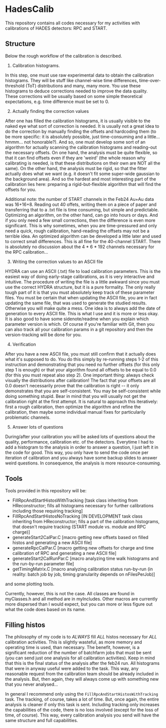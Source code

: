 # HadesCalib

This repository contains all codes necessary for my activities with calibrations of HADES detectors: RPC and START.

## Structure

Below the rough workflow of the calibration is described.

1. Calibration histograms.

In this step, one must use raw experimental data to obtain the calibration histograms. They will be stuff like channel-wise time differences, time-over-threshold (ToT) distributions and many, many more. You use these histograms to deduce corrections needed to improve the data quality. These corrections will be usually based on some simple theoretical expectations, e.g. time difference must be set to 0. 

2. Actually finding the correction values

After one has filled the calibration histograms, it is usually visible to the naked eye what sort of correction is needed. It is usually not a great idea to do the correction by manually finding the offsets and hardcoding them (to be more specific: it is absolutely possible, just time-consuming and a little... hmmm... not honorable?). And so, one must develop some sort of an algorithm for actually scanning the calibration histograms and reading-out the necessary offsets. On one hand, the analysis must be quite flexible, so that it can find offsets even if they are 'weird' (the whole reason why calibrating is needed, is that these distributions on their own are NOT all the same). On the other hand, the analysis must be rigid, so that the fitter actually does what we want (e.g. it doesn't fit some super-wide gaussian to the background area). And so the hardest and most interesting part of the calibration lies here: preparing a rigid-but-flexible algorithm that will find the offsets for you. 

Additional note: the number of START channels in the Feb24 Au+Au data was 16+16+8. Reading out 40 offets, writing them on a piece of paper and transferring that to a .txt file is time consuming, but simple and predictable. Optimizing an algorithm, on the other hand, can go into hours or days. And if you only need a few small corrections, then the difference is even more significant. This is why sometimes, when you are time-pressured and only need a quick, rough calibration, hand-reading the offsets may not be a terrible idea. An optimized algorithm can be developed a little later and used to correct small differences. This is all fine for the 40-channel START. There is absolutely no discussion about the 4 * 6 * 192 channels necessary for the RPC calibration... 

3. Writing the correction values to an ASCII file

HYDRA can use an ASCII (.txt) file to load calibration parameters. This is the easiest way of doing early-stage calibrations, as it is very interactive and intuitive. The procedure of writing the file is a little awkward since you must use the correct HYDRA structure, but it is a pure formality. The only really tough part of it is that you must absolutely keep track of these parameter files. You must be certain that when updating the ASCII file, you are in fact updating the same file, that was used to generate the studied results. Otherwise you will make quite a mess. One idea is to always add the date of generation to every ASCII file. This is what I use and it is more or less okay. It is also good to have some sidenote/readme when you explain which parameter version is which. Of course if you're familiar with Git, then you can also track all your calibration params in a git repository and then the version-tracking will be done for you. 

4. Verification

After you have a new ASCII file, you must still confirm that it actually does what it's supposed to do. You do this simply by re-running steps 1-2 of this instruction and demonstrating that you need no further offsets (for this only step 1 is enough) or that your algorithm found all offsets to be equal to 0.0 (for this you must repeat also step 2). One important thing: always check visually the distributions after calibration! The fact that your offsets are all 0.0 doesn't necessarily prove that the calibration is right -- it only demonstrates that you are self-consistent. You may be self-consistent while doing something stupid. Bear in mind that you will usually not get the calibration right at the first attempt. It is natural to approach this iteratively: first a rough calibration, then optimize the algorithm and refine the calibration, then maybe some individual manual fixes for particularily problematic channels.

5. Answer lots of questions

During/after your calibration you will be asked lots of questions about the quality, performance, calibration etc. of the detectors. Everytime I had to add a histogram to the analysis in order to answer a question, I just left it in the code for good. This way, you only have to send the code once per iteration of calibration and you always have some backup slides to answer weird questions. In consequence, the analysis is more resource-consuming. 

## Tools

Tools provided in this repository will be:

 - FillRpcAndStartHistosWithTracking [task class inheriting from HReconstructor; fills all histograms necessary for further calibrations including those requiring tracking]
 - FillRpcAndStartHistosNoTracking [IN DEVELOPMENT task class inheriting from HReconstructor; fills a part of the calibration histograms, that doesn't require tracking (START module vs. module and RPC charge)]
 - generateStart2CalPar.C [macro getting new offsets based on filled histos and generating a new ASCII file]
 - generateRpcCalPar.C [macro getting new offsets for charge and time calibration of RPC and generating a new ASCII file]
 - generateStart2CalRunPar.C [macro analyzing time walk histograms and the run-by-run parameter file]
 - getTimingMatrix.C [macro analyzing calibration status run-by-run (in reality: batch job by job, timing granularity depends on nFilesPerJob)]

and some plotting tools. 

Currently, however, this is not the case. All classes are found in myClasses.h and all method are in myIncludes. Other macros are currently more dispersed than I would expect, but you can more or less figure out what the code does based on its name.

## Filling histos

The philosophy of my code is to _ALWAYS_ fill _ALL_ histos necessary for _ALL_ calibration activities. This is slightly wasteful, as more memory and operating time is used, than necessary. The benefit, however, is a significant reduction of the number of batchfarm jobs that must be sent (you can send just one analysis for all calibration activities). Keep in mind that this is the final status of the analysis after the feb24 run. All histograms that were in anyway useful were added to the task. This way, any reasonable request from the calibration team should be already included in the analysis. But, then again, they will always come up with something new that you never analysed...

In general I recommend only using the `FillRpcAndStartHistosWithTracking` task. The tracking, of course, takes a lot of time. But, once again, the entire analysis is cleaner if only this task is sent. Including tracking only increases the capabilities of the code, there is no loss involved (except for the loss of time, of course). This way, every calibration analysis you send will have the same structure and full capabilities. 


